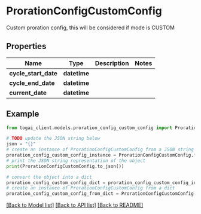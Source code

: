 # ProrationConfigCustomConfig

Custom proration config, this will be considered if mode is CUSTOM

## Properties

Name | Type | Description | Notes
------------ | ------------- | ------------- | -------------
**cycle_start_date** | **datetime** |  | 
**cycle_end_date** | **datetime** |  | 
**current_date** | **datetime** |  | 

## Example

```python
from togai_client.models.proration_config_custom_config import ProrationConfigCustomConfig

# TODO update the JSON string below
json = "{}"
# create an instance of ProrationConfigCustomConfig from a JSON string
proration_config_custom_config_instance = ProrationConfigCustomConfig.from_json(json)
# print the JSON string representation of the object
print(ProrationConfigCustomConfig.to_json())

# convert the object into a dict
proration_config_custom_config_dict = proration_config_custom_config_instance.to_dict()
# create an instance of ProrationConfigCustomConfig from a dict
proration_config_custom_config_from_dict = ProrationConfigCustomConfig.from_dict(proration_config_custom_config_dict)
```
[[Back to Model list]](../README.md#documentation-for-models) [[Back to API list]](../README.md#documentation-for-api-endpoints) [[Back to README]](../README.md)



